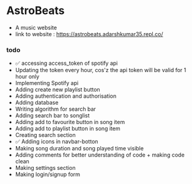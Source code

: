 # AstroBeats
* A music website
* link to website : https://astrobeats.adarshkumar35.repl.co/

### todo
* ✅ accessing access_token of spotify api
* Updating the token every hour, cos'z the api token will be valid for 1 hour only
* Implementing Spotify api
* Adding create new playlist button
* Adding authentication and authorisation
* Adding database
* Writing algorithm for search bar
* Adding search bar to songlist
* Adding add to favourite button in song item
* Adding add to playlist button in song item
* Creating search section
* ✅ Adding icons in navbar-botton
* Making song duration and song played time visible
* Adding comments for better understanding of code + making code clean
* Making settings section
* Making login/signup form
